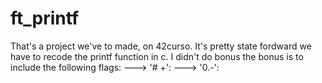 # ft_printf
That's a project we've to made, on 42curso.
It's pretty state fordward we have to recode the printf function in c.
I didn't do bonus the bonus is to include the following flags:
	---> '# +':
	---> '0.-':